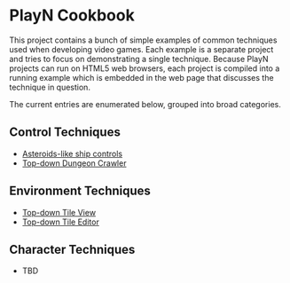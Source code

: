 # PlayN Cookbook

This project contains a bunch of simple examples of common techniques used when developing video
games. Each example is a separate project and tries to focus on demonstrating a single technique.
Because PlayN projects can run on HTML5 web browsers, each project is compiled into a running
example which is embedded in the web page that discusses the technique in question.

The current entries are enumerated below, grouped into broad categories.

## Control Techniques

  * [Asteroids-like ship controls](http://threerings.github.io/playn-cookbook/control/asteroids/)
  * [Top-down Dungeon Crawler](http://threerings.github.io/playn-cookbook/control/dungeon/)

## Environment Techniques

  * [Top-down Tile View](http://threerings.github.io/playn-cookbook/environs/toptiles/)
  * [Top-down Tile Editor](http://threerings.github.io/playn-cookbook/environs/topeditor/)

## Character Techniques

  * TBD

